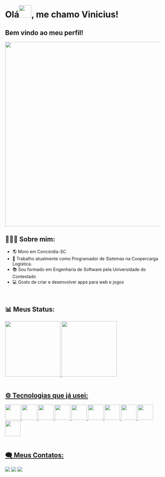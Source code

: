 <h1 font-size=20> Olá<img height=40 src="https://user-images.githubusercontent.com/71847367/179869141-5620be95-544e-4de1-ab8f-a1a192ee5f9e.gif"/>, me chamo Vinicius!</h1>
<h2>Bem vindo ao meu perfil!</h2>

<img width=600 src="https://user-images.githubusercontent.com/71847367/179874766-337e13cf-ab00-4f87-89f0-8aa679e858ef.gif"/>
</br>
<h2>🙋🏻‍♂️ Sobre mim:</h2>
<ul>
<li>🌎 Moro em Concórdia-SC</li>
<li>💼 Trabalho atualmente como Programador de Sistemas na Coopercarga Logística.</li>
<li>📚 Sou formado em Engenharia de Software pela Universidade do Contestado</li>
<li>💻 Gosto de criar e desenvolver apps para web e jogos</li>
</ul>
</br>
<h2>📊 Meus Status:</h2>
<div>
<a href="https://github.com/ViniciusPetter">
<img height="180em" src="https://github-readme-stats.vercel.app/api/top-langs/?username=ViniciusPetter&layout=compact&langs_count=7&theme=dracula"/>
<img height="180em" src="https://github-readme-stats.vercel.app/api?username=ViniciusPetter&show_icons=true&theme=dracula&include_all_commits=true&count_private=true"/>
</div>
</br>
<h2>⚙ Tecnologias que já usei:</h2>
<img src="https://cdn.jsdelivr.net/gh/devicons/devicon/icons/php/php-original.svg" width=50 height=50/>
<img src="https://cdn.jsdelivr.net/gh/devicons/devicon/icons/html5/html5-original.svg" width=50 height=50/>
<img src="https://cdn.jsdelivr.net/gh/devicons/devicon/icons/javascript/javascript-original.svg" width=50 height=50/>
<img src="https://cdn.jsdelivr.net/gh/devicons/devicon/icons/react/react-original.svg" width=50 height=50/>
<img src="https://cdn.jsdelivr.net/gh/devicons/devicon/icons/css3/css3-original-wordmark.svg" width=50 height=50/>
<img src="https://cdn.jsdelivr.net/gh/devicons/devicon/icons/mysql/mysql-original.svg" width=50 height=50/>
<img src="https://cdn.jsdelivr.net/gh/devicons/devicon/icons/androidstudio/androidstudio-original.svg" width=50 height=50/>
<img src="https://cdn.jsdelivr.net/gh/devicons/devicon/icons/java/java-original.svg" width=50 height=50/>
<img src="https://cdn.jsdelivr.net/gh/devicons/devicon/icons/unity/unity-original.svg" width=50 height=50/>
<img src="https://cdn.jsdelivr.net/gh/devicons/devicon/icons/blender/blender-original.svg" width=50 height=50/>
</br>
</br>
<h2>🗨 Meus Contatos:</h2>
<div>
<a href="https://www.instagram.com/vini_petter_/" target="_blank"><img src="https://img.shields.io/badge/-Instagram-%23E4405F?style=for-the-badge&logo=instagram&logoColor=white" target="_blank"></a>
<a href = "mailto:viniciuspetterrenan17@gmail.com"><img src="https://img.shields.io/badge/Gmail-D14836?style=for-the-badge&logo=gmail&logoColor=white" target="_blank"></a>
<a href="https://www.linkedin.com/in/vinicius-renan-petter-983159189/" target="_blank"><img src="https://img.shields.io/badge/-LinkedIn-%230077B5?style=for-the-badge&logo=linkedin&logoColor=white" target="_blank"></a>   
</div>
<!---
ViniciusPetter/ViniciusPetter is a ✨ special ✨ repository because its `README.md` (this file) appears on your GitHub profile.
You can click the Preview link to take a look at your changes.
--->
